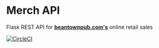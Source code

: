 # Merch API
Flask REST API for **[beantownpub.com's](https://beantownpub.com)** online retail sales

[![CircleCI](https://circleci.com/gh/beantownpub/merch_api/tree/master.svg?style=svg)](https://circleci.com/gh/beantownpub/merch_api/tree/master)
